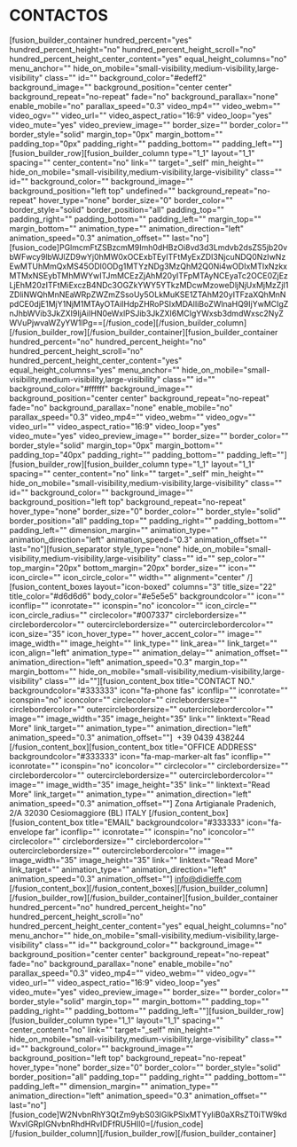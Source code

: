 # CONTACTOS

[fusion_builder_container hundred_percent="yes" hundred_percent_height="no" hundred_percent_height_scroll="no" hundred_percent_height_center_content="yes" equal_height_columns="no" menu_anchor="" hide_on_mobile="small-visibility,medium-visibility,large-visibility" class="" id="" background_color="#edeff2" background_image="" background_position="center center" background_repeat="no-repeat" fade="no" background_parallax="none" enable_mobile="no" parallax_speed="0.3" video_mp4="" video_webm="" video_ogv="" video_url="" video_aspect_ratio="16:9" video_loop="yes" video_mute="yes" video_preview_image="" border_size="" border_color="" border_style="solid" margin_top="0px" margin_bottom="" padding_top="0px" padding_right="" padding_bottom="" padding_left=""][fusion_builder_row][fusion_builder_column type="1_1" layout="1_1" spacing="" center_content="no" link="" target="_self" min_height="" hide_on_mobile="small-visibility,medium-visibility,large-visibility" class="" id="" background_color="" background_image="" background_position="left top" undefined="" background_repeat="no-repeat" hover_type="none" border_size="0" border_color="" border_style="solid" border_position="all" padding_top="" padding_right="" padding_bottom="" padding_left="" margin_top="" margin_bottom="" animation_type="" animation_direction="left" animation_speed="0.3" animation_offset="" last="no"][fusion_code]PGlmcmFtZSBzcmM9Imh0dHBzOi8vd3d3Lmdvb2dsZS5jb20vbWFwcy9lbWJlZD9wYj0hMW0xOCExbTEyITFtMyExZDI3NjcuNDQ0NzIwNzEwMTUhMmQxMS45ODI0ODg1MTYzNDg3MzQhM2Q0Ni4wODIxMTIxNzkxMTMxNSEybTMhMWYwITJmMCEzZjAhM20yITFpMTAyNCEyaTc2OCE0ZjEzLjEhM20zITFtMiExczB4NDc3OGZkYWY5YTkzMDcwMzoweDljNjUxMjMzZjI1ZDliNWQhMnNEaWRpZWZmZSsoUy5OLkMuKSE1ZTAhM20yITFzaXQhMnNpdCE0djE1MjY1NjM1MTAyOTAiIHdpZHRoPSIxMDAlIiBoZWlnaHQ9IjYwMCIgZnJhbWVib3JkZXI9IjAiIHN0eWxlPSJib3JkZXI6MCIgYWxsb3dmdWxsc2NyZWVuPjwvaWZyYW1lPg==[/fusion_code][/fusion_builder_column][/fusion_builder_row][/fusion_builder_container][fusion_builder_container hundred_percent="no" hundred_percent_height="no" hundred_percent_height_scroll="no" hundred_percent_height_center_content="yes" equal_height_columns="yes" menu_anchor="" hide_on_mobile="small-visibility,medium-visibility,large-visibility" class="" id="" background_color="#ffffff" background_image="" background_position="center center" background_repeat="no-repeat" fade="no" background_parallax="none" enable_mobile="no" parallax_speed="0.3" video_mp4="" video_webm="" video_ogv="" video_url="" video_aspect_ratio="16:9" video_loop="yes" video_mute="yes" video_preview_image="" border_size="" border_color="" border_style="solid" margin_top="0px" margin_bottom="" padding_top="40px" padding_right="" padding_bottom="" padding_left=""][fusion_builder_row][fusion_builder_column type="1_1" layout="1_1" spacing="" center_content="no" link="" target="_self" min_height="" hide_on_mobile="small-visibility,medium-visibility,large-visibility" class="" id="" background_color="" background_image="" background_position="left top" background_repeat="no-repeat" hover_type="none" border_size="0" border_color="" border_style="solid" border_position="all" padding_top="" padding_right="" padding_bottom="" padding_left="" dimension_margin="" animation_type="" animation_direction="left" animation_speed="0.3" animation_offset="" last="no"][fusion_separator style_type="none" hide_on_mobile="small-visibility,medium-visibility,large-visibility" class="" id="" sep_color="" top_margin="20px" bottom_margin="20px" border_size="" icon="" icon_circle="" icon_circle_color="" width="" alignment="center" /][fusion_content_boxes layout="icon-boxed" columns="3" title_size="22" title_color="#d6d6d6" body_color="#e5e5e5" backgroundcolor="" icon="" iconflip="" iconrotate="" iconspin="no" iconcolor="" icon_circle="" icon_circle_radius="" circlecolor="#007337" circlebordersize="" circlebordercolor="" outercirclebordersize="" outercirclebordercolor="" icon_size="35" icon_hover_type="" hover_accent_color="" image="" image_width="" image_height="" link_type="" link_area="" link_target="" icon_align="left" animation_type="" animation_delay="" animation_offset="" animation_direction="left" animation_speed="0.3" margin_top="" margin_bottom="" hide_on_mobile="small-visibility,medium-visibility,large-visibility" class="" id=""][fusion_content_box title="CONTACT NO." backgroundcolor="#333333" icon="fa-phone fas" iconflip="" iconrotate="" iconspin="no" iconcolor="" circlecolor="" circlebordersize="" circlebordercolor="" outercirclebordersize="" outercirclebordercolor="" image="" image_width="35" image_height="35" link="" linktext="Read More" link_target="" animation_type="" animation_direction="left" animation_speed="0.3" animation_offset=""]
 +39 0439 438244
[/fusion_content_box][fusion_content_box title="OFFICE ADDRESS" backgroundcolor="#333333" icon="fa-map-marker-alt fas" iconflip="" iconrotate="" iconspin="no" iconcolor="" circlecolor="" circlebordersize="" circlebordercolor="" outercirclebordersize="" outercirclebordercolor="" image="" image_width="35" image_height="35" link="" linktext="Read More" link_target="" animation_type="" animation_direction="left" animation_speed="0.3" animation_offset=""]
Zona Artigianale Pradenich, 2/A
32030 Cesiomaggiore (BL) ITALY
[/fusion_content_box][fusion_content_box title="EMAIL" backgroundcolor="#333333" icon="fa-envelope far" iconflip="" iconrotate="" iconspin="no" iconcolor="" circlecolor="" circlebordersize="" circlebordercolor="" outercirclebordersize="" outercirclebordercolor="" image="" image_width="35" image_height="35" link="" linktext="Read More" link_target="" animation_type="" animation_direction="left" animation_speed="0.3" animation_offset=""]
[info@didieffe.com](mailto:info@didieffe.com)
[/fusion_content_box][/fusion_content_boxes][/fusion_builder_column][/fusion_builder_row][/fusion_builder_container][fusion_builder_container hundred_percent="no" hundred_percent_height="no" hundred_percent_height_scroll="no" hundred_percent_height_center_content="yes" equal_height_columns="no" menu_anchor="" hide_on_mobile="small-visibility,medium-visibility,large-visibility" class="" id="" background_color="" background_image="" background_position="center center" background_repeat="no-repeat" fade="no" background_parallax="none" enable_mobile="no" parallax_speed="0.3" video_mp4="" video_webm="" video_ogv="" video_url="" video_aspect_ratio="16:9" video_loop="yes" video_mute="yes" video_preview_image="" border_size="" border_color="" border_style="solid" margin_top="" margin_bottom="" padding_top="" padding_right="" padding_bottom="" padding_left=""][fusion_builder_row][fusion_builder_column type="1_1" layout="1_1" spacing="" center_content="no" link="" target="_self" min_height="" hide_on_mobile="small-visibility,medium-visibility,large-visibility" class="" id="" background_color="" background_image="" background_position="left top" background_repeat="no-repeat" hover_type="none" border_size="0" border_color="" border_style="solid" border_position="all" padding_top="" padding_right="" padding_bottom="" padding_left="" dimension_margin="" animation_type="" animation_direction="left" animation_speed="0.3" animation_offset="" last="no"][fusion_code]W2NvbnRhY3QtZm9ybS03IGlkPSIxMTYyIiB0aXRsZT0iTW9kdWxvIGRpIGNvbnRhdHRvIDFfRU5HIl0=[/fusion_code][/fusion_builder_column][/fusion_builder_row][/fusion_builder_container]